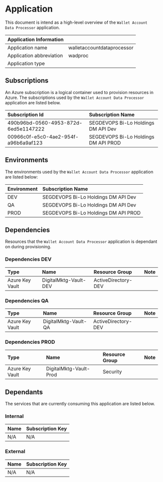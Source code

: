 # Application

This document is intend as a high-level overview of the `Wallet Account Data Processor` application.

|Application Information  |                    |
|:------------------------|:-------------------|
|Application name         |walletaccountdataprocessor |
|Application abbreviation |wadproc             |
|Application type         |                    |

## Subscriptions

An Azure subscription is a logical container used to provision resources in Azure. The subscriptions used by the `Wallet Account Data Processor` application are listed below.

|Subscription Id |Subscription Name |
|:---------------|:-----------------|
|490b96bd-0560-4953-872d-6ed5e1147222 |SEGDEVOPS Bi-Lo Holdings DM API Dev  |
|00966c0f-e5c0-4ae2-954f-a96b6a9af123 |SEGDEVOPS Bi-Lo Holdings DM API PROD |

## Environments

The environments used by the `Wallet Account Data Processor` application are listed below:

|Environment |Subscription Name |
|:-----------|:-----------------|
|DEV  |SEGDEVOPS Bi-Lo Holdings DM API Dev  |
|QA   |SEGDEVOPS Bi-Lo Holdings DM API Dev  |
|PROD |SEGDEVOPS Bi-Lo Holdings DM API PROD |

## Dependencies

Resources that the `Wallet Account Data Processor` application is dependant on during provisioning.

### Dependencies DEV

|Type |Name |Resource Group |Note |
|:----|:----|:--------------|:----|
|Azure Key Vault       |DigitalMktg-Vault-DEV |ActiveDirectory-DEV      ||

### Dependencies QA

|Type |Name |Resource Group |Note |
|:----|:----|:--------------|:----|
|Azure Key Vault       |DigitalMktg-Vault-QA |ActiveDirectory-DEV     ||

### Dependencies PROD

|Type |Name |Resource Group |Note |
|:----|:----|:--------------|:----|
|Azure Key Vault       |DigitalMktg-Vault-Prod |Security                  ||

## Dependants

The services that are currently consuming this application are listed below.

### Internal

|Name |Subscription Key |
|:----|:----------------|
|N/A  |N/A              |

### External

|Name |Subscription Key |
|:----|:----------------|
|N/A  |N/A              |
